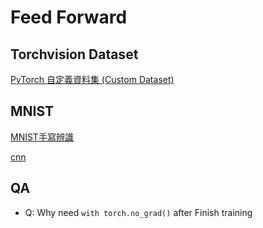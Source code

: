 # Feed Forward

## Torchvision Dataset

[PyTorch 自定義資料集 (Custom Dataset)](https://rowantseng.medium.com/pytorch-%E8%87%AA%E5%AE%9A%E7%BE%A9%E8%B3%87%E6%96%99%E9%9B%86-custom-dataset-7f9958a8ff15)

## MNIST

[MNIST手寫辨識](https://hackmd.io/@Maxlight/SkuYB0w6_)

[cnn](https://www.youtube.com/watch?v=OP5HcXJg2Aw&list=PLJV_el3uVTsMhtt7_Y6sgTHGHp1Vb2P2J&index=10&ab_channel=Hung-yiLee)

## QA

+ Q: Why need `with torch.no_grad()` after Finish training
